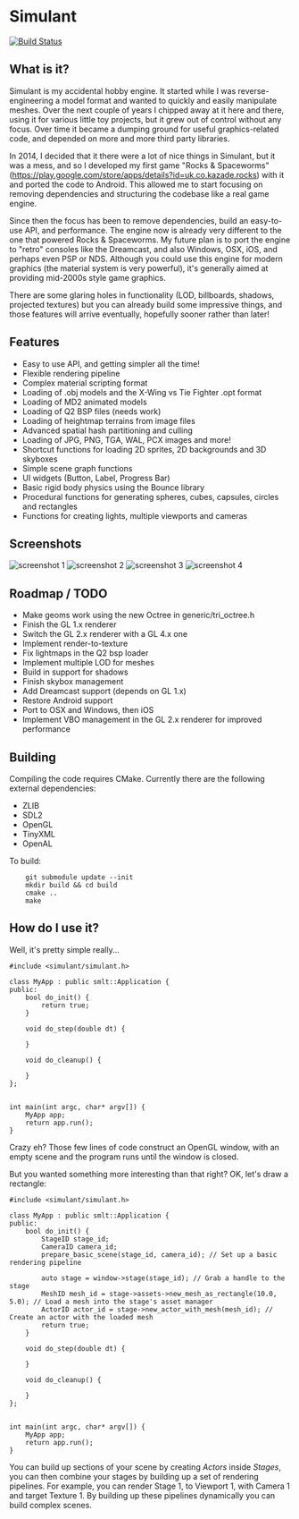 # Simulant

[![Build Status](https://travis-ci.org/Kazade/simulant-engine.svg?branch=master)](https://travis-ci.org/Kazade/simulant-engine)

## What is it?

Simulant is my accidental hobby engine. It started while I was reverse-engineering a model format and wanted to quickly and easily manipulate meshes. Over the next couple of years I chipped away at it here and there, using it for various little toy projects, but it grew out of control without any focus. Over time it became a dumping ground for useful graphics-related code, and depended on more and more third party libraries. 

In 2014, I decided that it there were a lot of nice things in Simulant, but it was a mess, and so I developed my first game "Rocks & Spaceworms" (https://play.google.com/store/apps/details?id=uk.co.kazade.rocks) with it and ported the code to Android. This allowed me to start focusing on removing dependencies and structuring the codebase like a real game engine. 

Since then the focus has been to remove dependencies, build an easy-to-use API, and performance. The engine now is already very different to the one that powered Rocks & Spaceworms. My future plan is to port the engine to "retro" consoles like the Dreamcast, and also Windows, OSX, iOS, and perhaps even PSP or NDS. Although you could use this engine for modern graphics (the material system is very powerful), it's generally aimed at providing mid-2000s style game graphics. 

There are some glaring holes in functionality (LOD, billboards, shadows, projected textures) but you can already build some impressive things, and those features will arrive eventually, hopefully sooner rather than later!

## Features

 * Easy to use API, and getting simpler all the time!
 * Flexible rendering pipeline
 * Complex material scripting format
 * Loading of .obj models and the X-Wing vs Tie Fighter .opt format
 * Loading of MD2 animated models
 * Loading of Q2 BSP files (needs work)
 * Loading of heightmap terrains from image files
 * Advanced spatial hash partitioning and culling
 * Loading of JPG, PNG, TGA, WAL, PCX images and more!
 * Shortcut functions for loading 2D sprites, 2D backgrounds and 3D skyboxes
 * Simple scene graph functions
 * UI widgets (Button, Label, Progress Bar)
 * Basic rigid body physics using the Bounce library
 * Procedural functions for generating spheres, cubes, capsules, circles and rectangles
 * Functions for creating lights, multiple viewports and cameras

## Screenshots

![screenshot 1](/screenshots/screenshot1.png?raw=true)
![screenshot 2](/screenshots/screenshot2.png?raw=true)
![screenshot 3](/screenshots/screenshot3.png?raw=true)
![screenshot 4](/screenshots/screenshot4.png?raw=true)

## Roadmap / TODO

 * Make geoms work using the new Octree in generic/tri_octree.h
 * Finish the GL 1.x renderer
 * Switch the GL 2.x renderer with a GL 4.x one
 * Implement render-to-texture
 * Fix lightmaps in the Q2 bsp loader
 * Implement multiple LOD for meshes
 * Build in support for shadows
 * Finish skybox management
 * Add Dreamcast support (depends on GL 1.x)
 * Restore Android support
 * Port to OSX and Windows, then iOS
 * Implement VBO management in the GL 2.x renderer for improved performance 

## Building

Compiling the code requires CMake. Currently there are the following external dependencies:

 - ZLIB
 - SDL2
 - OpenGL
 - TinyXML
 - OpenAL

To build:

```
    git submodule update --init 
    mkdir build && cd build
    cmake ..
    make
```

## How do I use it?

Well, it's pretty simple really...

```
#include <simulant/simulant.h>

class MyApp : public smlt::Application {
public:
    bool do_init() {
        return true;
    }

    void do_step(double dt) {

    }

    void do_cleanup() {

    }
};


int main(int argc, char* argv[]) {
    MyApp app;
    return app.run();
}
```

Crazy eh? Those few lines of code construct an OpenGL window, with an empty
scene and the program runs until the window is closed.

But you wanted something more interesting than that right? OK, let's draw a
rectangle:

```
#include <simulant/simulant.h>

class MyApp : public smlt::Application {
public:
    bool do_init() {
        StageID stage_id;
        CameraID camera_id;
        prepare_basic_scene(stage_id, camera_id); // Set up a basic rendering pipeline

        auto stage = window->stage(stage_id); // Grab a handle to the stage
        MeshID mesh_id = stage->assets->new_mesh_as_rectangle(10.0, 5.0); // Load a mesh into the stage's asset manager
        ActorID actor_id = stage->new_actor_with_mesh(mesh_id); // Create an actor with the loaded mesh
        return true;
    }

    void do_step(double dt) {

    }

    void do_cleanup() {

    }
};


int main(int argc, char* argv[]) {
    MyApp app;
    return app.run();
}

```

You can build up sections of your scene by creating _Actors_ inside _Stages_, you can then combine your stages by building up a set of rendering
pipelines. For example, you can render Stage 1, to Viewport 1, with Camera 1 and target Texture 1. By building up these pipelines dynamically you
can build complex scenes.


